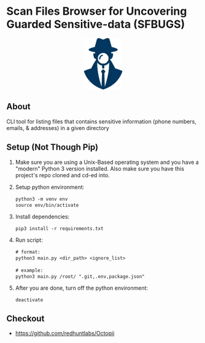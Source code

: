 # Scan Files Browser for Uncovering Guarded Sensitive-data (SFBUGS)

<p align="center">
  <img width="100" src="./assets/logo.png">
</p>

## About

CLI tool for listing files that contains sensitive information (phone numbers, emails, & addresses) in a given directory

## Setup (Not Though Pip)

1. Make sure you are using a Unix-Based operating system and you have a "modern" Python 3 version installed. Also make sure you have this project's repo cloned and cd-ed into.

2. Setup python environment:

    ```
    python3 -m venv env
    source env/bin/activate
    ```

3. Install dependencies:

    ```
    pip3 install -r requirements.txt
    ```

4. Run script:
    
    ```
    # format:
    python3 main.py <dir_path> <ignore_list>
    
    # example:
    python3 main.py /root/ ".git,.env,package.json"
    ```

5. After you are done, turn off the python environment:

    ```
    deactivate
    ```

## Checkout

- https://github.com/redhuntlabs/Octopii
